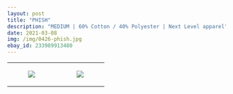 ```yaml
---
layout: post
title: "PHISH"
description: "MEDIUM | 60% Cotton / 40% Polyester | Next Level apparel"
date: 2021-03-08
img: /img/0426-phish.jpg
ebay_id: 233989913480
---
```




<table style="width:100%;"><tr><td style="vertical-align:top;">
      <figure class="tmblr-full" data-orig-height="2048" data-orig-width="1365" data-orig-src="https://concertshirts.netlify.app/shirts/0426/0426-01.jpg"><img src="https://64.media.tumblr.com/6d9b62dc2827c42c0489966742b0d213/6d27d40347c06258-14/s540x810/0b92e5fe72aded45fcd963361cddd6f5fc0b0826.jpg" data-orig-height="2048" data-orig-width="1365" data-orig-src="https://concertshirts.netlify.app/shirts/0426/0426-01.jpg"/></figure></td>
    <td style="vertical-align:top;">
      <figure class="tmblr-full" data-orig-height="2048" data-orig-width="1365" data-orig-src="https://concertshirts.netlify.app/shirts/0426/0426-02.jpg"><img src="https://64.media.tumblr.com/c704e668b3a2a8658a27f61900adfbba/6d27d40347c06258-7c/s540x810/4c0037ffc758839fb08e38710d7e2920c922d579.jpg" data-orig-height="2048" data-orig-width="1365" data-orig-src="https://concertshirts.netlify.app/shirts/0426/0426-02.jpg"/></figure></td>
  </tr></table>
